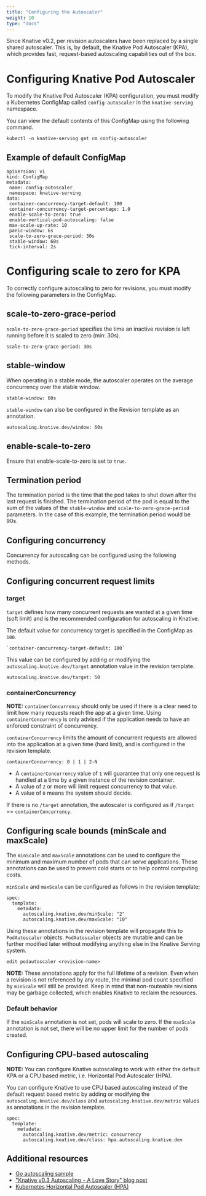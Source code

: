 ```yaml
---
title: "Configuring the Autoscaler"
weight: 10
type: "docs"
---
```


Since Knative v0.2, per revision autoscalers have been replaced by a single
shared autoscaler. This is, by default, the Knative Pod Autoscaler (KPA), which
provides fast, request-based autoscaling capabilities out of the box.

# Configuring Knative Pod Autoscaler

To modify the Knative Pod Autoscaler (KPA) configuration, you must modify a Kubernetes ConfigMap called `config-autoscaler` in the `knative-serving` namespace.

You can view the default contents of this ConfigMap using the following command.

`kubectl -n knative-serving get cm config-autoscaler`

## Example of default ConfigMap

```
apiVersion: v1
kind: ConfigMap
metadata:
 name: config-autoscaler
 namespace: knative-serving
data:
 container-concurrency-target-default: 100
 container-concurrency-target-percentage: 1.0
 enable-scale-to-zero: true
 enable-vertical-pod-autoscaling: false
 max-scale-up-rate: 10
 panic-window: 6s
 scale-to-zero-grace-period: 30s
 stable-window: 60s
 tick-interval: 2s
```

# Configuring scale to zero for KPA

To correctly configure autoscaling to zero for revisions, you must modify the
following parameters in the ConfigMap.

## scale-to-zero-grace-period

`scale-to-zero-grace-period` specifies the time an inactive revision is left
running before it is scaled to zero (min: 30s).

```
scale-to-zero-grace-period: 30s
```

## stable-window

When operating in a stable mode, the autoscaler operates on the average
concurrency over the stable window.

```
stable-window: 60s
```

`stable-window` can also be configured in the Revision template as an
annotation.

```
autoscaling.knative.dev/window: 60s
```

## enable-scale-to-zero

Ensure that enable-scale-to-zero is set to `true`.

## Termination period

The termination period is the time that the pod takes to shut down after the
last request is finished. The termination period of the pod is equal to the sum
of the values of the `stable-window` and `scale-to-zero-grace-period`
parameters. In the case of this example, the termination period would be 90s.

## Configuring concurrency

Concurrency for autoscaling can be configured using the following methods.

## Configuring concurrent request limits

### target

`target` defines how many concurrent requests are wanted at a given time (soft
limit) and is the recommended configuration for autoscaling in Knative.

The default value for concurrency target is specified in the ConfigMap as `100`.

```
`container-concurrency-target-default: 100`
```

This value can be configured by adding or modifying the
`autoscaling.knative.dev/target` annotation value in the revision template.

```
autoscaling.knative.dev/target: 50
```

### containerConcurrency

**NOTE:** `containerConcurrency` should only be used if there is a clear need to
limit how many requests reach the app at a given time. Using
`containerConcurrency` is only advised if the application needs to have an
enforced constraint of concurrency.

`containerConcurrency` limits the amount of concurrent requests are allowed into
the application at a given time (hard limit), and is configured in the revision
template.

```
containerConcurrency: 0 | 1 | 2-N
```

- A `containerConcurrency` value of `1` will guarantee that only one request is
  handled at a time by a given instance of the revision container.
- A value of `2` or more will limit request concurrency to that value.
- A value of `0` means the system should decide.

If there is no `/target` annotation, the autoscaler is configured as if
`/target` == `containerConcurrency`.

## Configuring scale bounds (minScale and maxScale)

The `minScale` and  `maxScale` annotations can be used to configure the minimum and maximum number of pods that can serve applications.
These annotations can be used to prevent cold starts or to help control computing costs.

`minScale` and `maxScale` can be configured as follows in the revision template;

```
spec:
  template:
    metadata:
      autoscaling.knative.dev/minScale: "2"
      autoscaling.knative.dev/maxScale: "10"
```

Using these annotations in the revision template will propagate this to `PodAutoscaler` objects. `PodAutoscaler` objects are mutable and can be further modified later without modifying anything else in the Knative Serving system.

```
edit podautoscaler <revision-name>
```

**NOTE:** These annotations apply for the full lifetime of a revision. Even when a revision is not referenced by any route, the minimal pod count specified by `minScale` will still be provided. Keep in mind that non-routeable revisions may be garbage collected, which enables Knative to reclaim the resources.

### Default behavior

If the `minScale` annotation is not set, pods will scale to zero.
If the `maxScale` annotation is not set, there will be no upper limit for the number of pods created.


## Configuring CPU-based autoscaling

**NOTE:** You can configure Knative autoscaling to work with either the default
KPA or a CPU based metric, i.e. Horizontal Pod Autoscaler (HPA).

You can configure Knative to use CPU based autoscaling instead of the default
request based metric by adding or modifying the `autoscaling.knative.dev/class`
and `autoscaling.knative.dev/metric` values as annotations in the revision
template.

```
spec:
  template:
    metadata:
      autoscaling.knative.dev/metric: concurrency
      autoscaling.knative.dev/class: hpa.autoscaling.knative.dev
```

## Additional resources

- [Go autoscaling sample](https://knative.dev/docs/serving/samples/autoscale-go/index.html)
- ["Knative v0.3 Autoscaling  - A Love Story" blog post](https://medium.com/knative/knative-v0-3-autoscaling-a-love-story-d6954279a67a)
- [Kubernetes Horizontal Pod Autoscaler (HPA)](https://kubernetes.io/docs/tasks/run-application/horizontal-pod-autoscale/)
